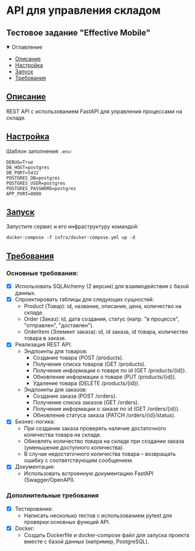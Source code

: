 # API для управления складом

## Тестовое задание "Effective Mobile"

<details open>
  <summary>Оглавление</summary>
  <ul>
    <li><a href="#описание">Описание</a></li>
    <li><a href="#настройка">Настройка</a></li>
    <li><a href="#запуск">Запуск</a></li>
    <li><a href="#требования">Требования</a></li>
  </ul>
</details>

## [Описание](#описание)

REST API с использованием FastAPI для управления процессами на складе.

## [Настройка](#настройка)

Шаблон заполнения `.env`:

```dotenv
DEBUG=True
DB_HOST=postgres
DB_PORT=5432
POSTGRES_DB=postgres
POSTGRES_USER=postgres
POSTGRES_PASSWORD=postgres
APP_PORT=8000
```

## [Запуск](#запуск)

Запустите сервис и его инфраструктуру командой:

```
docker-compose -f infra/docker-compose.yml up -d
```

## [Требования](#требования)

### Основные требования:

- [x] Использовать SQLAlchemy (2 версии) для взаимодействия с базой данных.
- [x] Спроектировать таблицы для следующих сущностей:
    -  Product (Товар): id, название, описание, цена, количество на складе.
    -  Order (Заказ): id, дата создания, статус (напр. "в процессе", "отправлен", "доставлен").
    -  OrderItem (Элемент заказа): id, id заказа, id товара, количество товара в заказе.
- [x] Реализация REST API:
    - Эндпоинты для товаров:
        - Создание товара (POST /products).
        - Получение списка товаров (GET /products).
        - Получение информации о товаре по id (GET /products/{id}).
        - Обновление информации о товаре (PUT /products/{id}).
        - Удаление товара (DELETE /products/{id}).
    - Эндпоинты для заказов:
        - Создание заказа (POST /orders).
        - Получение списка заказов (GET /orders).
        - Получение информации о заказе по id (GET /orders/{id}).
        - Обновление статуса заказа (PATCH /orders/{id}/status).
- [x] Бизнес-логика:
    - При создании заказа проверять наличие достаточного количества товара на складе.
    - Обновлять количество товара на складе при создании заказа (уменьшение доступного количества).
    - В случае недостаточного количества товара – возвращать ошибку с соответствующим сообщением.
- [x] Документация:
    - Использовать встроенную документацию FastAPI (Swagger/OpenAPI).

### Дополнительные требования

- [x] Тестирование:
    - Написать несколько тестов с использованием pytest для проверки основных функций API.
- [x] Docker:
    - Создать Dockerfile и docker-compose файл для запуска проекта вместе с базой данных (например, PostgreSQL).
